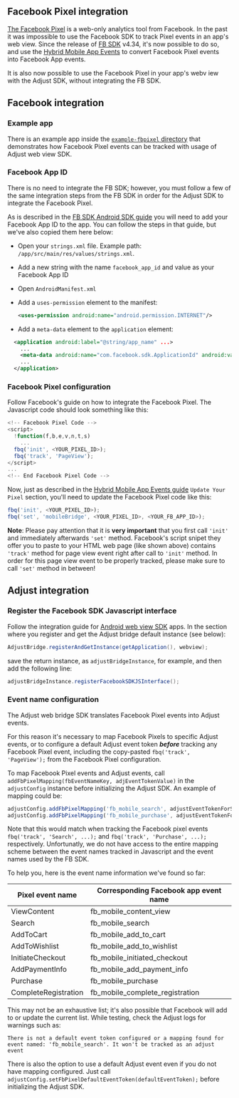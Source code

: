 ## Facebook Pixel integration

[The Facebook Pixel](https://www.facebook.com/business/help/952192354843755) is a web-only analytics tool from Facebook. In the past it was impossible to use the Facebook SDK to track Pixel events in an app's web view. Since the release of [FB SDK](https://developers.facebook.com/docs/analytics) v4.34, it's now possible to do so, and use the [Hybrid Mobile App Events](https://developers.facebook.com/docs/app-events/hybrid-app-events) to convert Facebook Pixel events into Facebook App events.

It is also now possible to use the Facebook Pixel in your app's webv iew with the Adjust SDK, without integrating the FB SDK.

## Facebook integration

### Example app

There is an example app inside the [`example-fbpixel` directory][example-fbpixel] that demonstrates how Facebook Pixel events can be tracked with usage of Adjust web view SDK.

### Facebook App ID

There is no need to integrate the FB SDK; however, you must follow a few of the same integration steps from the FB SDK in order for the Adjust SDK to integrate the Facebook Pixel.

As is described in the [FB SDK Android SDK guide](https://developers.facebook.com/docs/android/getting-started/#app_id) 
you will need to add your Facebook App ID to the app. You can follow the steps in that guide, but we've also copied them here below:

- Open your `strings.xml` file. Example path: `/app/src/main/res/values/strings.xml`.
- Add a new string with the name `facebook_app_id` and value as your Facebook App ID
- Open `AndroidManifest.xml`
- Add a `uses-permission` element to the manifest:

  ```xml
  <uses-permission android:name="android.permission.INTERNET"/>
  ```

- Add a `meta-data` element to the `application` element:

```xml
  <application android:label="@string/app_name" ...>
    ...
    <meta-data android:name="com.facebook.sdk.ApplicationId" android:value="@string/facebook_app_id"/>
    ...
  </application>
  ```

### Facebook Pixel configuration

Follow Facebook's guide on how to integrate the Facebook Pixel. The Javascript code should look something like this:

```js
<!-- Facebook Pixel Code -->
<script>
  !function(f,b,e,v,n,t,s)
    ...
  fbq('init', <YOUR_PIXEL_ID>);
  fbq('track', 'PageView');
</script>
...
<!-- End Facebook Pixel Code -->
```

Now, just as described in the [Hybrid Mobile App Events guide](https://developers.facebook.com/docs/app-events/hybrid-app-events) `Update Your Pixel` section, you'll need to update the Facebook Pixel code like this:

```js
fbq('init', <YOUR_PIXEL_ID>);
fbq('set', 'mobileBridge', <YOUR_PIXEL_ID>, <YOUR_FB_APP_ID>);
```

**Note**: Please pay attention that it is **very important** that you first call `'init'` and immediately afterwards `'set'` method. Facebook's script snipet they offer you to paste to your HTML web page (like shown above) contains `'track'` method for page view event right after call to `'init'` method. In order for this page view event to be properly tracked, please make sure to call `'set'` method in between!

## Adjust integration

### Register the Facebook SDK Javascript interface

Follow the integration guide for [Android web view SDK](web_views.md) apps. In the section where you register and get the Adjust bridge default instance (see below):

```java
AdjustBridge.registerAndGetInstance(getApplication(), webview);
```

save the return instance, as `adjustBridgeInstance`, for example, and then add the following line:

```java
adjustBridgeInstance.registerFacebookSDKJSInterface();
```

### Event name configuration

The Adjust web bridge SDK translates Facebook Pixel events into Adjust events.

For this reason it's necessary to map Facebook Pixels to specific Adjust events, or to configure a default Adjust event token ***before*** tracking any Facebook Pixel event, including the copy-pasted `fbq('track', 'PageView');` from the Facebook Pixel configuration.

To map Facebook Pixel events and Adjust events, call `addFbPixelMapping(fbEventNameKey, adjEventTokenValue)` in the `adjustConfig` instance before initializing the Adjust SDK. An example of mapping could be:

```js
adjustConfig.addFbPixelMapping('fb_mobile_search', adjustEventTokenForSearch);
adjustConfig.addFbPixelMapping('fb_mobile_purchase', adjustEventTokenForPurchase);
```

Note that this would match when tracking the Facebook pixel events `fbq('track', 'Search', ...);` and `fbq('track', 'Purchase', ...);` respectively. Unfortunatly, we do not have access to the entire mapping scheme between the event names tracked in Javascript and the event names used by the FB SDK. 

To help you, here is the event name information we've found so far:

| Pixel event name | Corresponding Facebook app event name
| ---------------- | -------------------------------------
| ViewContent      | fb_mobile_content_view
| Search           | fb_mobile_search
| AddToCart        | fb_mobile_add_to_cart
| AddToWishlist    | fb_mobile_add_to_wishlist
| InitiateCheckout | fb_mobile_initiated_checkout
| AddPaymentInfo   | fb_mobile_add_payment_info
| Purchase         | fb_mobile_purchase
| CompleteRegistration | fb_mobile_complete_registration

This may not be an exhaustive list; it's also possible that Facebook will add to or update the current list. While testing, check the Adjust logs for warnings such as:

```
There is not a default event token configured or a mapping found for event named: 'fb_mobile_search'. It won't be tracked as an adjust event
```

There is also the option to use a default Adjust event even if you do not have mapping configured. Just call `adjustConfig.setFbPixelDefaultEventToken(defaultEventToken);` before initializing the Adjust SDK.

[example-fbpixel]:  ../../Adjust/example-fbpixel

